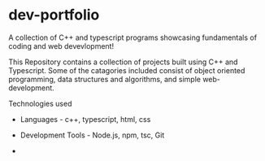 # dev-portfolio
A collection of C++ and typescript programs showcasing fundamentals of coding and web devevlopment!

This Repository contains a collection of projects built using C++ and Typescript. Some of the catagories included consist of object oriented programming, data structures and algorithms, and simple web-development.

Technologies used 
- Languages - c++, typescript, html, css
- Development Tools - Node.js, npm, tsc, Git

- 
